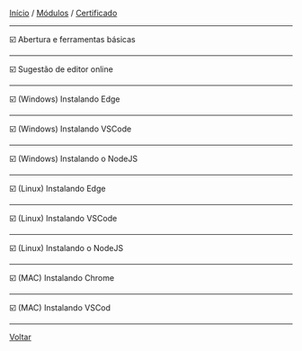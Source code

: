 [Início](https://github.com/Thalyalm/rocketseat-trilha-fundamentar) /
[Módulos](https://github.com/Thalyalm/rocketseat-trilha-fundamentar/tree/main/modulos) /
[Certificado](https://github.com/Thalyalm/rocketseat-trilha-fundamentar/tree/main/certificado)

---

:ballot_box_with_check: Abertura e ferramentas básicas

---

:ballot_box_with_check: Sugestão de editor online

---

:ballot_box_with_check: (Windows) Instalando Edge

---

:ballot_box_with_check: (Windows) Instalando VSCode

---

:ballot_box_with_check: (Windows) Instalando o NodeJS

---

:ballot_box_with_check: (Linux) Instalando Edge

---

:ballot_box_with_check: (Linux) Instalando VSCode

---

:ballot_box_with_check: (Linux) Instalando o NodeJS

---

:ballot_box_with_check: (MAC) Instalando Chrome

---

:ballot_box_with_check: (MAC) Instalando VSCod

---

[Voltar](https://github.com/Thalyalm/rocketseat-trilha-fundamentar/tree/main/modulos/ambiente-dev)